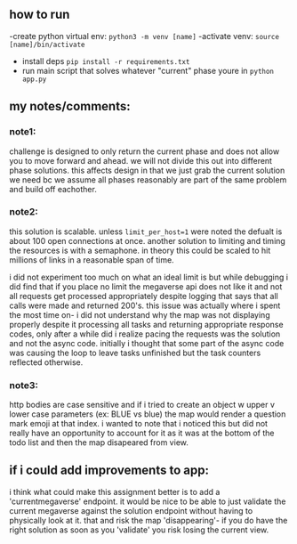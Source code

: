 ## how to run

 -create python virtual env:
 `python3 -m venv [name]`
 -activate venv:
`source [name]/bin/activate`
- install deps
`pip install -r requirements.txt`
- run main script that solves whatever "current" phase youre in
`python app.py`


## my notes/comments:


### note1: 
challenge is designed to only return the current phase and does not allow you to move forward and ahead. we will not divide this out into different phase solutions. this affects design in that we just grab the current solution we need bc we assume all phases reasonably are part of the same problem and build off eachother. 

### note2: 
this solution is scalable. unless `limit_per_host=1` were noted the defualt is about 100 open connections at once. another solution to limiting and timing the resources is with a semaphone. in theory this could be scaled to hit millions of links in a reasonable span of time.

i did not experiment too much on what an ideal limit is but while debugging i did find that if you place no limit the megaverse api does not like it and not all requests get processed appropriately despite logging that says that all calls were made and returned 200's. this issue was actually where i spent the most time on- i did not understand why the map was not displaying properly despite it processing all tasks and returning appropriate response codes, only after a while did i realize pacing the requests was the solution and not the async code. initially i thought that some part of the async code was causing the loop to leave tasks unfinished but the task counters reflected otherwise. 

### note3:
http bodies are case sensitive and if i tried to create an object w upper v lower case parameters (ex: BLUE vs blue) the map would render a question mark emoji at that index. i wanted to note that i noticed this but did not really have an opportunity to account for it as it was at the bottom of the todo list and then the map disapeared from view. 

## if i could add improvements to app:

i think what could make this assignment better is to add a 'currentmegaverse' endpoint. it would be nice to be able to just validate the current megaverse against the solution endpoint without having to physically look at it. that and risk the map 'disappearing'- if you do have the right solution as soon as you 'validate' you risk losing the current view. 




